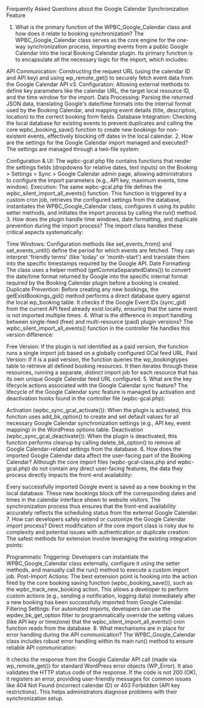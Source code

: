 Frequently Asked Questions about the Google Calendar Synchronization Feature
1. What is the primary function of the WPBC_Google_Calendar class and how does it relate to booking synchronization?
The WPBC_Google_Calendar class serves as the core engine for the one-way synchronization process, importing events from a public Google Calendar into the local Booking Calendar plugin. Its primary function is to encapsulate all the necessary logic for the import, which includes:

API Communication: Constructing the request URL (using the calendar ID and API key) and using wp_remote_get() to securely fetch event data from the Google Calendar API v3.
Configuration: Allowing external methods to define key parameters like the calendar URL, the target local resource ID, and the time window for the import.
Data Processing: Parsing the returned JSON data, translating Google's date/time formats into the internal format used by the Booking Calendar, and mapping event details (title, description, location) to the correct booking form fields.
Database Integration: Checking the local database for existing events to prevent duplicates and calling the core wpbc_booking_save() function to create new bookings for non-existent events, effectively blocking off dates in the local calendar.
2. How are the settings for the Google Calendar import managed and executed?
The settings are managed through a two-file system:

Configuration & UI: The wpbc-gcal.php file contains functions that render the settings fields (dropdowns for relative dates, text inputs) on the Booking > Settings > Sync > Google Calendar admin page, allowing administrators to configure the import parameters (e.g., API key, maximum events, time window).
Execution: The same wpbc-gcal.php file defines the wpbc_silent_import_all_events() function. This function is triggered by a custom cron job, retrieves the configured settings from the database, instantiates the WPBC_Google_Calendar class, configures it using its public setter methods, and initiates the import process by calling the run() method.
3. How does the plugin handle time windows, date formatting, and duplicate prevention during the import process?
The import class handles these critical aspects systematically:

Time Windows: Configuration methods like set_events_from() and set_events_until() define the period for which events are fetched. They can interpret 'friendly terms' (like 'today' or 'month-start') and translate them into the specific timestamps required by the Google API.
Date Formatting: The class uses a helper method (getCommaSeparatedDates()) to convert the date/time format returned by Google into the specific internal format required by the Booking Calendar plugin before a booking is created.
Duplicate Prevention: Before creating any new bookings, the getExistBookings_gid() method performs a direct database query against the local wp_booking table. It checks if the Google Event IDs (sync_gid) from the current API feed already exist locally, ensuring that the same event is not imported multiple times.
4. What is the difference in import handling between single-feed (free) and multi-resource (paid) plugin versions?
The wpbc_silent_import_all_events() function in the controller file handles this version difference:

Free Version: If the plugin is not identified as a paid version, the function runs a single import job based on a globally configured GCal feed URL.
Paid Version: If it is a paid version, the function queries the wp_bookingtypes table to retrieve all defined booking resources. It then iterates through these resources, running a separate, distinct import job for each resource that has its own unique Google Calendar feed URL configured.
5. What are the key lifecycle actions associated with the Google Calendar sync feature?
The lifecycle of the Google Calendar sync feature is managed by activation and deactivation hooks found in the controller file (wpbc-gcal.php):

Activation (wpbc_sync_gcal_activate()): When the plugin is activated, this function uses add_bk_option() to create and set default values for all necessary Google Calendar synchronization settings (e.g., API key, event mapping) in the WordPress options table.
Deactivation (wpbc_sync_gcal_deactivate()): When the plugin is deactivated, this function performs cleanup by calling delete_bk_option() to remove all Google Calendar-related settings from the database.
6. How does the imported Google Calendar data affect the user-facing part of the Booking Calendar?
Although the core import files (wpbc-gcal-class.php and wpbc-gcal.php) do not contain any direct user-facing features, the data they process directly impacts the front-end availability:

Every successfully imported Google event is saved as a new booking in the local database.
These new bookings block off the corresponding dates and times in the calendar interface shown to website visitors.
The synchronization process thus ensures that the front-end availability accurately reflects the scheduling status from the external Google Calendar.
7. How can developers safely extend or customize the Google Calendar import process?
Direct modification of the core import class is risky due to complexity and potential issues with authentication or duplicate creation. The safest methods for extension involve leveraging the existing integration points:

Programmatic Triggering: Developers can instantiate the WPBC_Google_Calendar class externally, configure it using the setter methods, and manually call the run() method to execute a custom import job.
Post-Import Actions: The best extension point is hooking into the action fired by the core booking saving function (wpbc_booking_save()), such as the wpbc_track_new_booking action. This allows a developer to perform custom actions (e.g., sending a notification, logging data) immediately after a new booking has been successfully imported from Google Calendar.
Filtering Settings: For automated imports, developers can use the wpdev_bk_get_option filter to programmatically override the setting values (like API key or timezone) that the wpbc_silent_import_all_events() cron function reads from the database.
8. What mechanisms are in place for error handling during the API communication?
The WPBC_Google_Calendar class includes robust error handling within its main run() method to ensure reliable API communication:

It checks the response from the Google Calendar API call (made via wp_remote_get()) for standard WordPress error objects (WP_Error).
It also validates the HTTP status code of the response. If the code is not 200 (OK), it registers an error, providing user-friendly messages for common issues like 404 Not Found (incorrect calendar ID) or 403 Forbidden (API key restrictions). This helps administrators diagnose problems with their synchronization setup.
